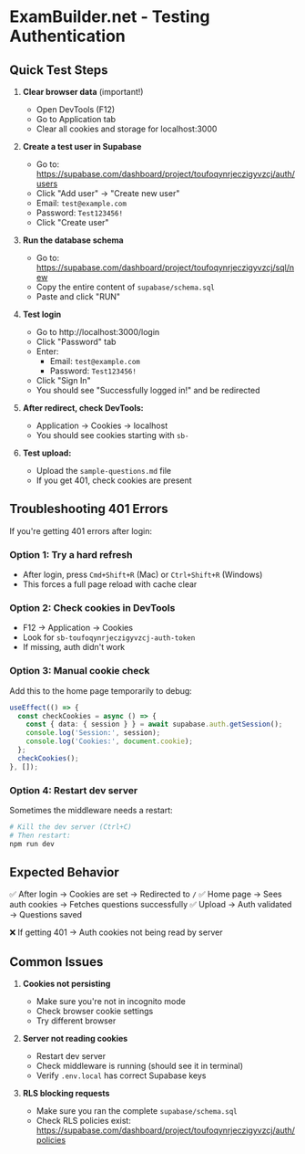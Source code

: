 # ExamBuilder.net - Testing Authentication

## Quick Test Steps

1. **Clear browser data** (important!)
   - Open DevTools (F12)
   - Go to Application tab
   - Clear all cookies and storage for localhost:3000

2. **Create a test user in Supabase**
   - Go to: https://supabase.com/dashboard/project/toufoqynrjeczigyvzcj/auth/users
   - Click "Add user" → "Create new user"
   - Email: `test@example.com`
   - Password: `Test123456!`
   - Click "Create user"

3. **Run the database schema**
   - Go to: https://supabase.com/dashboard/project/toufoqynrjeczigyvzcj/sql/new
   - Copy the entire content of `supabase/schema.sql`
   - Paste and click "RUN"

4. **Test login**
   - Go to http://localhost:3000/login
   - Click "Password" tab
   - Enter:
     - Email: `test@example.com`
     - Password: `Test123456!`
   - Click "Sign In"
   - You should see "Successfully logged in!" and be redirected

5. **After redirect, check DevTools:**
   - Application → Cookies → localhost
   - You should see cookies starting with `sb-`

6. **Test upload:**
   - Upload the `sample-questions.md` file
   - If you get 401, check cookies are present

## Troubleshooting 401 Errors

If you're getting 401 errors after login:

### Option 1: Try a hard refresh
- After login, press `Cmd+Shift+R` (Mac) or `Ctrl+Shift+R` (Windows)
- This forces a full page reload with cache clear

### Option 2: Check cookies in DevTools
- F12 → Application → Cookies
- Look for `sb-toufoqynrjeczigyvzcj-auth-token`
- If missing, auth didn't work

### Option 3: Manual cookie check
Add this to the home page temporarily to debug:

```typescript
useEffect(() => {
  const checkCookies = async () => {
    const { data: { session } } = await supabase.auth.getSession();
    console.log('Session:', session);
    console.log('Cookies:', document.cookie);
  };
  checkCookies();
}, []);
```

### Option 4: Restart dev server
Sometimes the middleware needs a restart:
```bash
# Kill the dev server (Ctrl+C)
# Then restart:
npm run dev
```

## Expected Behavior

✅ After login → Cookies are set → Redirected to `/`
✅ Home page → Sees auth cookies → Fetches questions successfully
✅ Upload → Auth validated → Questions saved

❌ If getting 401 → Auth cookies not being read by server

## Common Issues

1. **Cookies not persisting**
   - Make sure you're not in incognito mode
   - Check browser cookie settings
   - Try different browser

2. **Server not reading cookies**
   - Restart dev server
   - Check middleware is running (should see it in terminal)
   - Verify `.env.local` has correct Supabase keys

3. **RLS blocking requests**
   - Make sure you ran the complete `supabase/schema.sql`
   - Check RLS policies exist: https://supabase.com/dashboard/project/toufoqynrjeczigyvzcj/auth/policies
